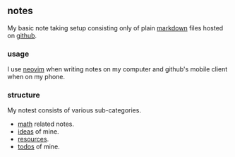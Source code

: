 ## notes

My basic note taking setup consisting only of plain [markdown](https://en.wikipedia.org/wiki/Markdown) files
hosted on [github](http://github.com/japiirainen/notes).

### usage

I use [neovim](https://neovim.io/) when writing notes on my computer and github's mobile
client when on my phone.

### structure

My notest consists of various sub-categories.

- [math](./math/index.md) related notes.
- [ideas](./ideas/index.md) of mine.
- [resources](./resources.md).
- [todos](./todo.md) of mine.
